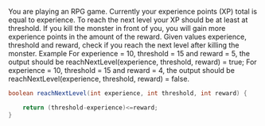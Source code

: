 You are playing an RPG game. Currently your experience points (XP) total is equal to experience. To reach the next level your XP should be at least at threshold. If you kill the monster in front of you, you will gain more experience points in the amount of the reward.
Given values experience, threshold and reward, check if you reach the next level after killing the monster.
Example
For experience = 10, threshold = 15 and reward = 5, the output should be
reachNextLevel(experience, threshold, reward) = true;
For experience = 10, threshold = 15 and reward = 4, the output should be
reachNextLevel(experience, threshold, reward) = false.

```java
boolean reachNextLevel(int experience, int threshold, int reward) {

    return (threshold-experience)<=reward;
}
```
